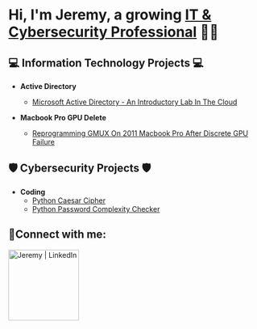 <h1>Hi, I'm Jeremy, a growing <a href="https://linkedin.com/in/jeremyhilltech">IT & Cybersecurity Professional</a> 👨‍💻</h1>

<h2>💻 Information Technology Projects 💻</h2>

- <b>Active Directory</b>
  - [Microsoft Active Directory - An Introductory Lab In The Cloud](https://github.com/jeremyhilltech/Microsoft-Active-Directory--An-Introductory-Lab-In-The-Cloud)

- <b>Macbook Pro GPU Delete</b>
  - [Reprogramming GMUX On 2011 Macbook Pro After Discrete GPU Failure](https://github.com/jeremyhilltech/Reprogramming-GMUX-On-2011-Macbook-Pro-After-Discrete-GPU-Failure)

<h2>🛡️ Cybersecurity Projects 🛡️</h2>

- <b>Coding</b>
  - [Python Caesar Cipher](https://github.com/jeremyhilltech/Python-Caesar-Cipher)
  - [Python Password Complexity Checker](https://github.com/jeremyhilltech/Python-Password-Complexity-Checker)

<h2>🤳Connect with me:</h2>

[<img align="left" alt="Jeremy | LinkedIn" width="140px" src="https://i.imgur.com/RIefvk9.png" />][linkedin]

[linkedin]: https://linkedin.com/in/jeremyhilltech
